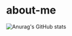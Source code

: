 # about-me
![Anurag's GitHub stats](https://github-readme-stats.vercel.app/api?username=KristinaBelyakova&show_icons=true&theme=tokyonight)

